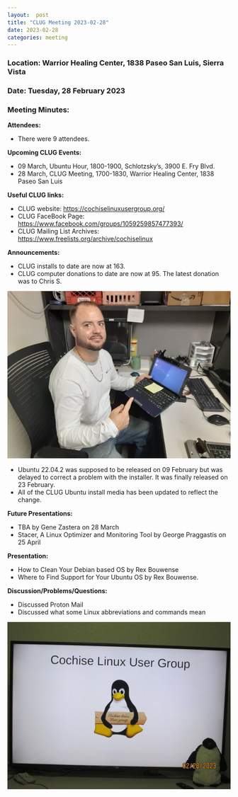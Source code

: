 ```yaml
---
layout:  post
title: "CLUG Meeting 2023-02-28"
date: 2023-02-28
categories: meeting
---
```


### Location: Warrior Healing Center, 1838 Paseo San Luis, Sierra Vista

### Date: Tuesday, 28 February 2023
### Meeting Minutes:

**Attendees:** 
 * There were 9 attendees.  

**Upcoming CLUG Events:**
 * 09 March, Ubuntu Hour, 1800-1900, Schlotzsky’s, 3900 E. Fry Blvd. 
 * 28 March, CLUG Meeting, 1700-1830, Warrior Healing Center, 1838 Paseo San Luis

**Useful CLUG links:**
 * CLUG website:  https://cochiselinuxusergroup.org/
 * CLUG FaceBook Page:  https://www.facebook.com/groups/1059259857477393/
 * CLUG Mailing List Archives:  https://www.freelists.org/archive/cochiselinux

**Announcements:**
 * CLUG installs to date are now at 163.
 * CLUG computer donations to date are now at 95.  The latest donation was to Chris S.

![alt text](https://raw.githubusercontent.com/CochiseLinuxUsersGroup/CochiseLinuxUsersGroup.github.io/master/images2/rsz_chris_stark_with_his_computer.jpg )

 * Ubuntu 22.04.2 was supposed to be released on 09 February but was delayed to correct a problem with the installer.  It was finally released on 23 February.
 * All of the CLUG Ubuntu install media has been updated to reflect the change.

**Future Presentations:**
 * TBA by Gene Zastera on 28 March
 * Stacer, A Linux Optimizer and Monitoring Tool by George Praggastis on 25 April

**Presentation:**
 * How to Clean Your Debian based OS by Rex Bouwense
 * Where to Find Support for Your Ubuntu OS by Rex Bouwense.


**Discussion/Problems/Questions:**
 * Discussed Proton Mail
 * Discussed what some Linux abbreviations and commands mean

![alt text](https://raw.githubusercontent.com/CochiseLinuxUsersGroup/CochiseLinuxUsersGroup.github.io/master/images2/rsz_clug_meeting_2023-02-28_1.jpg)


